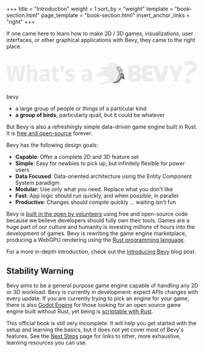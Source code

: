 +++
title = "Introduction"
weight = 1
sort_by = "weight"
template = "book-section.html"
page_template = "book-section.html"
insert_anchor_links = "right"
+++

If one came here to learn how to make 2D / 3D games, visualizations, user interfaces, or other graphical applications with Bevy, they came to the right place.

<h2>
    <img src="/assets/whats_a_bevy.svg" class="book-whats-a-bevy" alt="What's a BEVY?"/>
</h2>

bevy
- a large group of people or things of a particular kind
- **a group of birds**, particularly quail, but it could be whatever

But Bevy is also a refreshingly simple data-driven game engine built in Rust. It is [free and open-source](https://github.com/bevyengine/bevy) forever.

Bevy has the following design goals:
* **Capable**: Offer a complete 2D and 3D feature set
* **Simple**: Easy for newbies to pick up, but infinitely flexible for power users
* **Data Focused**: Data-oriented architecture using the Entity Component System paradigm 
* **Modular**: Use only what you need. Replace what you don't like
* **Fast**: App logic should run quickly, and when possible, in parallel
* **Productive**: Changes should compile quickly ... waiting isn't fun

Bevy is [built in the open by volunteers](/learn/book/contributing) using free and open-source code because we believe developers should fully own their tools. Games are a huge part of our culture and humanity is investing _millions_ of hours into the development of games. Bevy is rewriting the game engine marketplace, producing a WebGPU rendering using the [Rust programming language](https://www.rust-lang.org/).

For a more in-depth introduction, check out the [Introducing Bevy](/news/introducing-bevy/) blog post.

<h2 class="warning">
    Stability Warning
</h2>

Bevy aims to be a general purpose game engine capable of handling any 2D or 3D workload. <span class="warning">Bevy is currently in development: expect APIs changes with every update.</span> If you are currently trying to pick an engine for your game, there is also [Godot Engine](https://godotengine.org) for those looking for an open source game engine built without Rust, yet being is [scriptable with Rust](https://github.com/GodotNativeTools/godot-rust).

This official book is still very incomplete. It will help you get started with the setup and learning the basics, but it does not yet cover most of Bevy's features. See the [Next Steps](/learn/book/next-steps/) page for links to other, more exhaustive, learning resources you can use.
